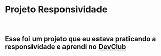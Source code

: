 <h1>Projeto Responsividade</h1>
<br>
<h2>Esse foi um projeto que eu estava praticando a responsividade  e aprendi no <a href="https://rodolfomori.com.br/devclub">DevClub</a></h2>
<br>
